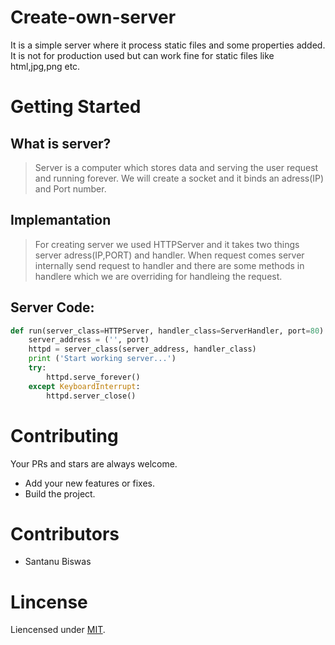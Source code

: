 # Create-own-server
It is a simple server where it process static files and some properties added.
It is not for production used but can work fine for static files like html,jpg,png etc.
# Getting Started
## What is server?
> Server is a computer which stores data and serving the user request and running forever. We will create a socket and  it binds an adress(IP) and Port number.
## Implemantation
> For creating server we used HTTPServer  and it takes two things server adress(IP,PORT) and handler. When request comes server internally send request to handler and there are some methods in handlere which we are overriding for handleing the request.
## Server Code:
```python
def run(server_class=HTTPServer, handler_class=ServerHandler, port=80):
    server_address = ('', port)
    httpd = server_class(server_address, handler_class)
    print ('Start working server...')
    try:
        httpd.serve_forever()
    except KeyboardInterrupt:
        httpd.server_close()
```
# Contributing
Your PRs and stars are always welcome.
- Add your new features or fixes.
- Build the project.
# Contributors
- Santanu Biswas
# Lincense
Liencensed under [MIT](LICENSE).
